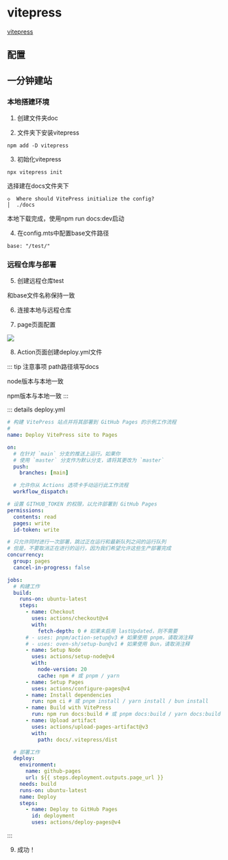 # vitepress

[vitepress](https://vitepress.dev/zh/)

## 配置

## 一分钟建站

### 本地搭建环境

1. 创建文件夹doc

2. 文件夹下安装vitepress
```
npm add -D vitepress
```

3. 初始化vitepress
```
npx vitepress init
```
选择建在docs文件夹下

```
◇  Where should VitePress initialize the config?
│  ./docs
```

本地下载完成，使用npm run docs:dev启动

4. 在config.mts中配置base文件路径

```
base: "/test/"
```

### 远程仓库与部署

5. 创建远程仓库test

和base文件名称保持一致

6. 连接本地与远程仓库

7. page页面配置

<image src="../resource/vitepress1.png" />

8. Action页面创建deploy.yml文件

::: tip 注意事项
path路径填写docs

node版本与本地一致

npm版本与本地一致
:::

::: details deploy.yml

``` yml
# 构建 VitePress 站点并将其部署到 GitHub Pages 的示例工作流程
#
name: Deploy VitePress site to Pages

on:
  # 在针对 `main` 分支的推送上运行。如果你
  # 使用 `master` 分支作为默认分支，请将其更改为 `master`
  push:
    branches: [main]

  # 允许你从 Actions 选项卡手动运行此工作流程
  workflow_dispatch:

# 设置 GITHUB_TOKEN 的权限，以允许部署到 GitHub Pages
permissions:
  contents: read
  pages: write
  id-token: write

# 只允许同时进行一次部署，跳过正在运行和最新队列之间的运行队列
# 但是，不要取消正在进行的运行，因为我们希望允许这些生产部署完成
concurrency:
  group: pages
  cancel-in-progress: false

jobs:
  # 构建工作
  build:
    runs-on: ubuntu-latest
    steps:
      - name: Checkout
        uses: actions/checkout@v4
        with:
          fetch-depth: 0 # 如果未启用 lastUpdated，则不需要
      # - uses: pnpm/action-setup@v3 # 如果使用 pnpm，请取消注释
      # - uses: oven-sh/setup-bun@v1 # 如果使用 Bun，请取消注释
      - name: Setup Node
        uses: actions/setup-node@v4
        with:
          node-version: 20
          cache: npm # 或 pnpm / yarn
      - name: Setup Pages
        uses: actions/configure-pages@v4
      - name: Install dependencies
        run: npm ci # 或 pnpm install / yarn install / bun install
      - name: Build with VitePress
        run: npm run docs:build # 或 pnpm docs:build / yarn docs:build / bun run docs:build
      - name: Upload artifact
        uses: actions/upload-pages-artifact@v3
        with:
          path: docs/.vitepress/dist

  # 部署工作
  deploy:
    environment:
      name: github-pages
      url: ${{ steps.deployment.outputs.page_url }}
    needs: build
    runs-on: ubuntu-latest
    name: Deploy
    steps:
      - name: Deploy to GitHub Pages
        id: deployment
        uses: actions/deploy-pages@v4
```

:::

9. 成功！